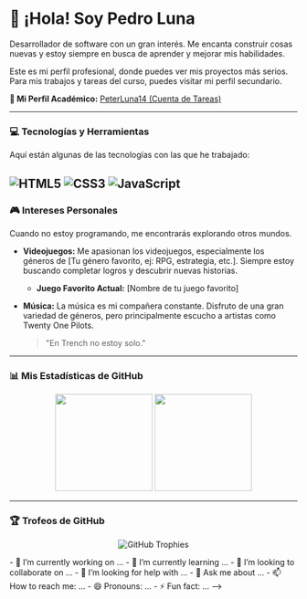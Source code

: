 # 👋 ¡Hola! Soy Pedro Luna

Desarrollador de software con un gran interés. Me encanta construir cosas nuevas y estoy siempre en busca de aprender y mejorar mis habilidades.

Este es mi perfil profesional, donde puedes ver mis proyectos más serios. Para mis trabajos y tareas del curso, puedes visitar mi perfil secundario.

**🔗 Mi Perfil Académico:** [PeterLuna14 (Cuenta de Tareas)](https://github.com/PeterLuna14)

---

### 💻 Tecnologías y Herramientas

Aquí están algunas de las tecnologías con las que he trabajado:

![HTML5](https://img.shields.io/badge/html5-%23E34F26.svg?style=for-the-badge&logo=html5&logoColor=white)
![CSS3](https://img.shields.io/badge/css3-%231572B6.svg?style=for-the-badge&logo=css3&logoColor=white)
![JavaScript](https://img.shields.io/badge/javascript-%23323330.svg?style=for-the-badge&logo=javascript&logoColor=%23F7DF1E)
---

### 🎮 Intereses Personales

Cuando no estoy programando, me encontrarás explorando otros mundos.

* **Videojuegos:** Me apasionan los videojuegos, especialmente los géneros de [Tu género favorito, ej: RPG, estrategia, etc.]. Siempre estoy buscando completar logros y descubrir nuevas historias.
    * **Juego Favorito Actual:** [Nombre de tu juego favorito]

* **Música:** La música es mi compañera constante. Disfruto de una gran variedad de géneros, pero principalmente escucho a artistas como Twenty One Pilots.
    > "En Trench no estoy solo."

---

### 📊 Mis Estadísticas de GitHub

<p align="center">
  <img height="170em" src="https://github-readme-stats.vercel.app/api?username=TU-USUARIO-PRINCIPAL&show_icons=true&theme=dracula&include_all_commits=true&count_private=true"/>
  <img height="170em" src="https://github-readme-stats.vercel.app/api/top-langs/?username=TU-USUARIO-PRINCIPAL&layout=compact&langs_count=8&theme=dracula"/>
</p>

---

### 🏆 Trofeos de GitHub

<p align="center">
  <img src="https://github-profile-trophy.vercel.app/?username=TU-USUARIO-PRINCIPAL&theme=dracula&row=1&column=7" alt="GitHub Trophies"/>
</p>
- 🔭 I’m currently working on ...
- 🌱 I’m currently learning ...
- 👯 I’m looking to collaborate on ...
- 🤔 I’m looking for help with ...
- 💬 Ask me about ...
- 📫 How to reach me: ...
- 😄 Pronouns: ...
- ⚡ Fun fact: ...
-->
